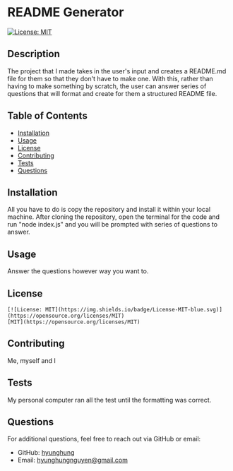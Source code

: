 # README Generator 

  [![License: MIT](https://img.shields.io/badge/License-MIT-blue.svg)](https://opensource.org/licenses/MIT)
  
  ## Description
  The project that I made takes in the user's input and creates a README.md file for them so that they don't have to make one. With this, rather than having to make something by scratch, the user can answer series of questions that will format and create for them a structured README file.
  
  ## Table of Contents
  - [Installation](#installation)
  - [Usage](#usage)
  - [License](#license)
  - [Contributing](#contributing)
  - [Tests](#tests)
  - [Questions](#questions)
  
  ## Installation
  All you have to do is copy the repository and install it within your local machine. After cloning the repository, open the terminal for the code and run "node index.js" and you will be prompted with series of questions to answer.  
  
  ## Usage
  Answer the questions however way you want to.  
  
  ## License
    [![License: MIT](https://img.shields.io/badge/License-MIT-blue.svg)](https://opensource.org/licenses/MIT)
    [MIT](https://opensource.org/licenses/MIT)
    
  
  ## Contributing
  Me, myself and I 
  
  ## Tests
  My personal computer ran all the test until the formatting was correct. 
  
  ## Questions
  For additional questions, feel free to reach out via GitHub or email:
  - GitHub: [hyunghung](https://github.com/hyunghung)
  - Email: hyunghungnguyen@gmail.com 
  